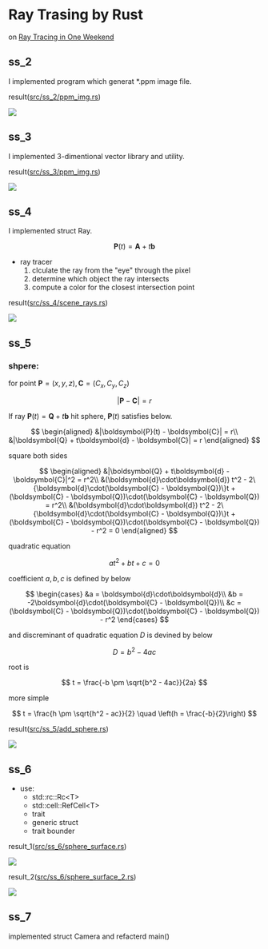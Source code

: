 # Ray Trasing by Rust

on [Ray Tracing in One Weekend](https://raytracing.github.io/books/RayTracingInOneWeekend.html)

<!-- memo -->
## ss\_2

I implemented program which generat \*\.ppm image file.

result([src/ss\_2/ppm\_img.rs](src/ss_2/ppm_img.rs))

<img src=fig/first_ppm_image.svg>

## ss\_3

I implemented 3-dimentional vector library and utility.

result([src/ss\_3/ppm\_img.rs](src/ss_3/ppm_img.rs))

<img src=fig/first_ppm_image.svg>

## ss\_4

I implemented struct Ray.

$$
\boldsymbol{P}(t) = \boldsymbol{A} + t\boldsymbol{b}
$$

- ray tracer
    1. clculate the ray from the "eye" through the pixel
    2. determine which object the ray intersects
    3. compute a color for the closest intersection point

result([src/ss\_4/scene\_rays.rs](src/ss_4/scene_rays.rs))

<img src=fig/scene_rays.ppm.svg>

## ss\_5

### shpere:

for point $\boldsymbol{P} = (x,y,z), \boldsymbol{C} = (C_x, C_y,C_z)$

$$
|\boldsymbol{P} - \boldsymbol{C}| = r
$$

If ray $\boldsymbol{P}(t) = \boldsymbol{Q} + t\boldsymbol{b}$ hit sphere, $\boldsymbol{P}(t)$ satisfies below.

$$
\begin{aligned}
    &|\boldsymbol{P}(t) - \boldsymbol{C}| = r\\
    &|\boldsymbol{Q} + t\boldsymbol{d} - \boldsymbol{C}| = r
\end{aligned}
$$

square both sides

$$
\begin{aligned}
    &|\boldsymbol{Q} + t\boldsymbol{d} - \boldsymbol{C}|^2 = r^2\\
    &(\boldsymbol{d}\cdot\boldsymbol{d}) t^2 - 2\{\boldsymbol{d}\cdot(\boldsymbol{C} - \boldsymbol{Q})\}t + (\boldsymbol{C} - \boldsymbol{Q})\cdot(\boldsymbol{C} - \boldsymbol{Q}) = r^2\\
    &(\boldsymbol{d}\cdot\boldsymbol{d}) t^2 - 2\{\boldsymbol{d}\cdot(\boldsymbol{C} - \boldsymbol{Q})\}t + (\boldsymbol{C} - \boldsymbol{Q})\cdot(\boldsymbol{C} - \boldsymbol{Q}) - r^2 = 0
\end{aligned}
$$

quadratic equation

$$
at^2 + bt + c = 0
$$

coefficient $a,b,c$ is defined by below

$$
\begin{cases}
    &a = \boldsymbol{d}\cdot\boldsymbol{d}\\
    &b = -2\boldsymbol{d}\cdot(\boldsymbol{C} - \boldsymbol{Q})\\
    &c =  (\boldsymbol{C} - \boldsymbol{Q})\cdot(\boldsymbol{C} - \boldsymbol{Q}) - r^2
\end{cases}
$$

and discreminant of quadratic equation $D$ is devined by below

$$
D = b^2 - 4ac
$$

root is

$$
t = \frac{-b \pm \sqrt{b^2 - 4ac}}{2a}
$$

more simple

$$
t = \frac{h \pm \sqrt{h^2 - ac}}{2} \quad \left(h = \frac{-b}{2}\right)
$$

result([src/ss\_5/add\_sphere.rs](src/ss_5/add_sphere.rs))

<img src=fig/add_sphere.ppm.svg>


## ss\_6

- use:
    - std::rc::Rc\<T\>
    - std::cell::RefCell\<T\>
    - trait
    - generic struct
    - trait bounder


result\_1([src/ss\_6/sphere\_surface.rs](src/ss_6/sphere_surface.rs))

<img src=fig/sphere_surface.ppm.svg>


result\_2([src/ss\_6/sphere\_surface\_2.rs](src/ss_6/sphere_surface_2.rs))

<img src=fig/sphere_surface_2.ppm.svg>

## ss\_7

implemented struct Camera and refacterd main()
